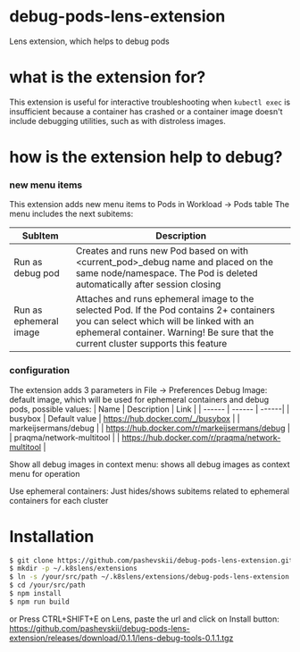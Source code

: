 # debug-pods-lens-extension
Lens extension, which helps to debug pods

# what is the extension for?
This extension is useful for interactive troubleshooting when ```kubectl exec``` is insufficient because a container has crashed or a container image doesn't include debugging utilities, such as with distroless images.

# how is the extension help to debug?

### new menu items
This extension adds new menu items to Pods in Workload -> Pods table
The menu includes the next subitems:

| SubItem | Description |
| ------ | ------ |
| Run as debug pod | Creates and runs new Pod based on <debug image> with <current_pod>_debug name and placed on the same node/namespace. The Pod is deleted automatically after session closing
| Run as ephemeral image | Attaches and runs ephemeral image to the selected Pod. If the Pod contains 2+ containers you can select which will be linked with an ephemeral container. Warning! Be sure that the current cluster supports this feature

### configuration
The extension adds 3 parameters in File -> Preferences
Debug Image: default image, which will be used for ephemeral containers and debug pods, possible values:
| Name | Description | Link |
| ------ | ------ | ------|
| busybox | Default value | https://hub.docker.com/_/busybox |
| markeijsermans/debug |  | https://hub.docker.com/r/markeijsermans/debug |
| praqma/network-multitool |  | https://hub.docker.com/r/praqma/network-multitool |

Show all debug images in context menu: shows all debug images as context menu for operation

Use ephemeral containers: Just hides/shows subitems related to ephemeral containers for each cluster

# Installation

```bash
$ git clone https://github.com/pashevskii/debug-pods-lens-extension.git /your/src/path
$ mkdir -p ~/.k8slens/extensions
$ ln -s /your/src/path ~/.k8slens/extensions/debug-pods-lens-extension
$ cd /your/src/path
$ npm install
$ npm run build
```
or 
Press CTRL+SHIFT+E on Lens, paste the url and click on Install button: https://github.com/pashevskii/debug-pods-lens-extension/releases/download/0.1.1/lens-debug-tools-0.1.1.tgz
